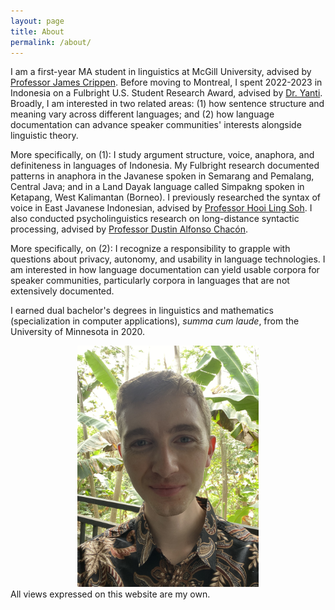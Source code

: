```yaml
---
layout: page
title: About
permalink: /about/
---
```


I am a first-year MA student in linguistics at McGill University, advised by [Professor James Crippen](https://mull-lab.org/james-a-crippen/). Before moving to Montreal, I spent 2022-2023 in Indonesia on a Fulbright U.S. Student Research Award, advised by [Dr. Yanti](https://www.atmajaya.ac.id/en/pages/dosen-mltbi-5/). Broadly, I am interested in two related areas: (1) how sentence structure and meaning vary across different languages; and (2) how language documentation can advance speaker communities' interests alongside linguistic theory.

More specifically, on (1): I study argument structure, voice, anaphora, and definiteness in languages of Indonesia. My Fulbright research documented patterns in anaphora in the Javanese spoken in Semarang and Pemalang, Central Java; and in a Land Dayak language called Simpakng spoken in Ketapang, West Kalimantan (Borneo). I previously researched the syntax of voice in East Javanese Indonesian, advised by [Professor Hooi Ling Soh](https://cla.umn.edu/about/directory/profile/sohxx001). I also conducted psycholinguistics research on long-distance syntactic processing, advised by [Professor Dustin Alfonso Chacón](https://www.lingdustin.net/).

More specifically, on (2): I recognize a responsibility to grapple with questions about privacy, autonomy, and usability in language technologies. I am interested in how language documentation can yield usable corpora for speaker communities, particularly corpora in languages that are not extensively documented.

I earned dual bachelor's degrees in linguistics and mathematics (specialization in computer applications), *summa cum laude*, from the University of Minnesota in 2020.
<div style="text-align: center;">
<img src="https://github.com/austinwkraft/austinwkraft.github.io/blob/gh-pages/docs/AustinKraft.JPG?raw=true" width="289.5" height="386" alt="Austin bio picture">
</div>
All views expressed on this website are my own.

